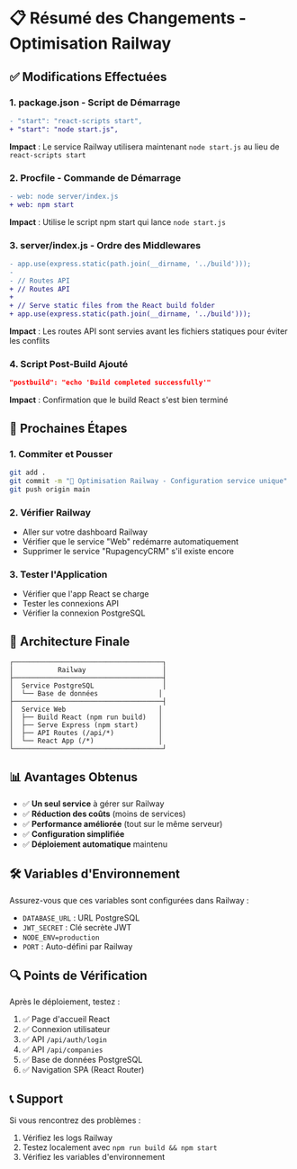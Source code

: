 # 📋 Résumé des Changements - Optimisation Railway

## ✅ Modifications Effectuées

### 1. **package.json** - Script de Démarrage
```diff
- "start": "react-scripts start",
+ "start": "node start.js",
```
**Impact** : Le service Railway utilisera maintenant `node start.js` au lieu de `react-scripts start`

### 2. **Procfile** - Commande de Démarrage
```diff
- web: node server/index.js
+ web: npm start
```
**Impact** : Utilise le script npm start qui lance `node start.js`

### 3. **server/index.js** - Ordre des Middlewares
```diff
- app.use(express.static(path.join(__dirname, '../build')));
- 
- // Routes API
+ // Routes API
+ 
+ // Serve static files from the React build folder
+ app.use(express.static(path.join(__dirname, '../build')));
```
**Impact** : Les routes API sont servies avant les fichiers statiques pour éviter les conflits

### 4. **Script Post-Build Ajouté**
```json
"postbuild": "echo 'Build completed successfully'"
```
**Impact** : Confirmation que le build React s'est bien terminé

## 🚀 Prochaines Étapes

### 1. **Commiter et Pousser**
```bash
git add .
git commit -m "🚀 Optimisation Railway - Configuration service unique"
git push origin main
```

### 2. **Vérifier Railway**
- Aller sur votre dashboard Railway
- Vérifier que le service "Web" redémarre automatiquement
- Supprimer le service "RupagencyCRM" s'il existe encore

### 3. **Tester l'Application**
- Vérifier que l'app React se charge
- Tester les connexions API
- Vérifier la connexion PostgreSQL

## 🔧 Architecture Finale

```
┌─────────────────────────────────────┐
│           Railway                   │
├─────────────────────────────────────┤
│  Service PostgreSQL                 │
│  └── Base de données               │
├─────────────────────────────────────┤
│  Service Web                       │
│  ├── Build React (npm run build)   │
│  ├── Serve Express (npm start)     │
│  ├── API Routes (/api/*)           │
│  └── React App (/*)                │
└─────────────────────────────────────┘
```

## 📊 Avantages Obtenus

- ✅ **Un seul service** à gérer sur Railway
- ✅ **Réduction des coûts** (moins de services)
- ✅ **Performance améliorée** (tout sur le même serveur)
- ✅ **Configuration simplifiée**
- ✅ **Déploiement automatique** maintenu

## 🛠️ Variables d'Environnement

Assurez-vous que ces variables sont configurées dans Railway :
- `DATABASE_URL` : URL PostgreSQL
- `JWT_SECRET` : Clé secrète JWT
- `NODE_ENV=production`
- `PORT` : Auto-défini par Railway

## 🔍 Points de Vérification

Après le déploiement, testez :
1. ✅ Page d'accueil React
2. ✅ Connexion utilisateur
3. ✅ API `/api/auth/login`
4. ✅ API `/api/companies`
5. ✅ Base de données PostgreSQL
6. ✅ Navigation SPA (React Router)

## 📞 Support

Si vous rencontrez des problèmes :
1. Vérifiez les logs Railway
2. Testez localement avec `npm run build && npm start`
3. Vérifiez les variables d'environnement 